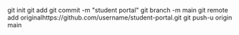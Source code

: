 git init
git add
git commit -m "student portal"
git branch -m main
git remote add originalhttps://github.com/username/student-portal.git
git push-u origin main
